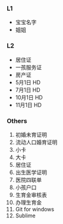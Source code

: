 ### L1
- 宝宝名字
- 姐姐


### L2
- 居住证
- 一孩服务证
- 房产证
- 5月1日 HD
- 7月1日 HD
- 10月1日 HD
- 11月1日 HD

### Others
1. 初婚未育证明
2. 流动人口婚育证明
3. 小卡
4. 大卡
5. 居住证
6. 出生医学证明
7. 医院四联单
8. 小孩户口
9. 生育金审核表
10. 办理生育金
11. Git for windows
12. Sublime